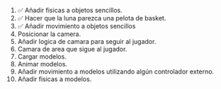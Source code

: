 1. ✅ Añadir fisicas a objetos sencillos.
2. ✅ Hacer que la luna parezca una pelota de basket.
3. ✅ Añadir movimiento a objetos sencillos
4. Posicionar la camera.
5. Añadir logica de camara para seguir al jugador.
6. Camara de area que sigue al jugador.
7. Cargar modelos.
8. Animar modelos.
9. Añadir movimiento a modelos utilizando algún controlador externo.
10. Añadir fisicas a modelos.
